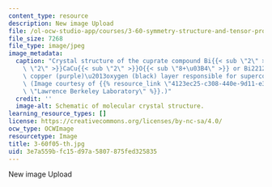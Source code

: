 ```yaml
---
content_type: resource
description: New image Upload
file: /ol-ocw-studio-app/courses/3-60-symmetry-structure-and-tensor-properties-of-materials-fall-2005/3e7a559bfc15d97a5807875fed325835_3-60f05-th.jpg
file_size: 7268
file_type: image/jpeg
image_metadata:
  caption: "Crystal structure of the cuprate compound Bi{{< sub \"2\" >}}Sr{{< sub\
    \ \"2\" >}}CaCu{{< sub \"2\" >}}O{{< sub \"8+\u03B4\" >}} or Bi2212, showing the\
    \ copper (purple)\u2013oxygen (black) layer responsible for superconductivity.\
    \ (Image courtesy of {{% resource_link \"4123ec25-c308-440e-9d11-e3aa4ff61dfa\"\
    \ \"Lawrence Berkeley Laboratory\" %}}.)"
  credit: ''
  image-alt: Schematic of molecular crystal structure.
learning_resource_types: []
license: https://creativecommons.org/licenses/by-nc-sa/4.0/
ocw_type: OCWImage
resourcetype: Image
title: 3-60f05-th.jpg
uid: 3e7a559b-fc15-d97a-5807-875fed325835
---
```

New image Upload